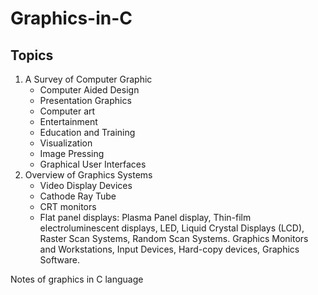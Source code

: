 # Graphics-in-C
<h2>Topics</h2>
<ol>
        <li>
            A Survey of Computer Graphic
            <ul>
                <li>Computer Aided Design</li>
                <li>Presentation Graphics</li>
                <li>Computer art</li>
                <li>Entertainment</li>
                <li>Education and Training</li>
                <li>Visualization</li>
                <li>Image Pressing</li>
                <li>Graphical User Interfaces</li>
            </ul>
        </li>
        <li>
          Overview of Graphics Systems
          <ul>
            <li>Video Display Devices</li>
            <li>Cathode Ray Tube</li>
            <li> CRT monitors</li>
            <li>Flat panel displays: Plasma Panel display, Thin-film electroluminescent displays, LED,
              Liquid Crystal Displays (LCD), Raster Scan Systems, Random Scan Systems. Graphics
              Monitors and Workstations, Input Devices, Hard-copy devices, Graphics Software. </li>
          </ul>
        </li>
</ol>
Notes of graphics in C language 
